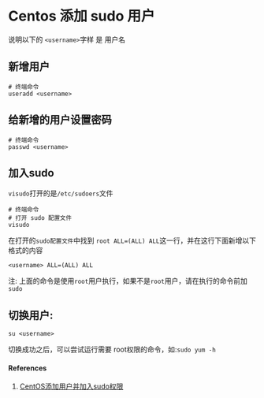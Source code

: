 # Centos 添加 sudo 用户

说明以下的 `<username>`字样 是 用户名

## 新增用户

```
# 终端命令
useradd <username>
```

## 给新增的用户设置密码

```
# 终端命令
passwd <username>
```

## 加入sudo

`visudo`打开的是`/etc/sudoers`文件

```
# 终端命令
# 打开 sudo 配置文件
visudo
```

在打开的`sudo配置文件`中找到 `root ALL=(ALL) ALL`这一行，并在这行下面新增以下格式的内容

```
<username> ALL=(ALL) ALL
```

注: 上面的命令是使用`root`用户执行，如果不是`root`用户，请在执行的命令前加`sudo`

## 切换用户:

```
su <username>
```
切换成功之后，可以尝试运行需要 root权限的命令，如:`sudo yum -h`

#### References
1. [CentOS添加用户并加入sudo权限](https://www.cnblogs.com/stream886/p/11123837.html)